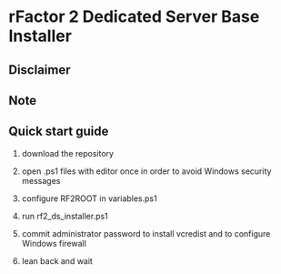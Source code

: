 # rFactor 2 Dedicated Server Base Installer

## Disclaimer

## Note

## Quick start guide

1. download the repository

2. open .ps1 files with editor once in order to avoid Windows security messages

3. configure RF2ROOT in variables.ps1

4. run rf2_ds_installer.ps1

5. commit administrator password to install vcredist and to configure Windows firewall

6. lean back and wait
